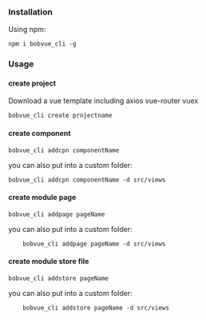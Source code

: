 

### Installation
Using npm:

    npm i bobvue_cli -g

### Usage

#### create project
Download a vue template including axios vue-router vuex

    bobvue_cli create projectname

#### create component

    bobvue_cli addcpn componentName 

you can also put into a custom folder:

    bobvue_cli addcpn componentName -d src/views
#### create module page

    bobvue_cli addpage pageName 

you can also put into a custom folder:

        bobvue_cli addpage pageName -d src/views

#### create module store file

    bobvue_cli addstore pageName 

you can also put into a custom folder:

        bobvue_cli addstore pageName -d src/views
